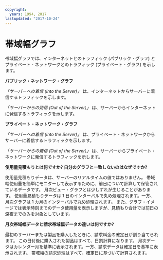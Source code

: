 ```yaml
---
copyright:
  years: 1994, 2017
lastupdated: "2017-10-24"
---
```


# 帯域幅グラフ

帯域幅グラフでは、インターネットとのトラフィック (パブリック・グラフ) とプライベート・ネットワークとのトラフィック (プライベート・グラフ) を示します。

**パブリック・ネットワーク・グラフ**

*「サーバーへの着信 (Into the Server)」* は、インターネットからサーバーに着信するトラフィックを示します。

*「サーバーからの発信 (Out of the Server)」* は、サーバーからインターネットに発信するトラフィックを示します。

**プライベート・ネットワーク・グラフ**

*「サーバーへの着信 (Into the Server)」* は、プライベート・ネットワークからサーバーに着信するトラフィックを示します。

*「サーバーからの発信 (Out of the Server)」* は、サーバーからプライベート・ネットワークに発信するトラフィックを示します。

**使用量見積もりとは何ですか? 自分のグラフと一致しないのはなぜですか?**

使用量見積もりデータは、サーバーのリアルタイムの値ではありません。 帯域幅使用量を簡単にモニターして表示するために、前日について計算して保管されているデータです。 月次ビュー・グラフとは少しずれが生じることがあります。 使用量見積もりデータは 1 日のインターバルで丸め処理されます。一方、月次グラフは 1 カ月のインターバルで丸め処理されます。 また、グラフ・イメージでは表示時刻までのデータ使用量を表示しますが、見積もり合計では前日の深夜までのみを対象としています。

**月次帯域幅データと請求帯域幅データの違いは何ですか?**

最初のサーバーまたは製品を購入したときに、請求料金の確定日が割り当てられます。 この日付後に購入された製品はすべて、日割計算になります。 月次データはカレンダー月を基準に表示されます。一方、請求データは確定日を基準に表示されます。 帯域幅の請求処理はすべて、確定日に基づいて計算されます。
